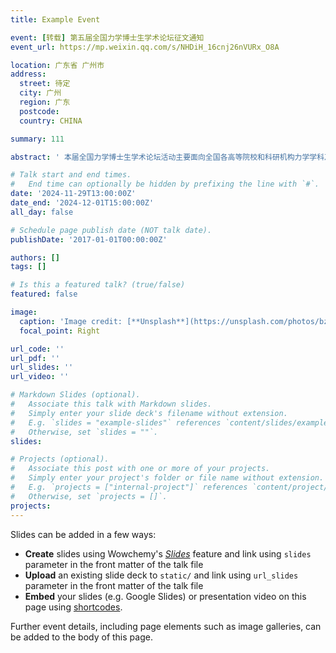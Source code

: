 ```yaml
---
title: Example Event

event: [转载] 第五届全国力学博士生学术论坛征文通知
event_url: https://mp.weixin.qq.com/s/NHDiH_16cnj26nVURx_O8A

location: 广东省 广州市
address:
  street: 待定
  city: 广州
  region: 广东
  postcode: 
  country: CHINA

summary: 111

abstract: ' 本届全国力学博士生学术论坛活动主要面向全国各高等院校和科研机构力学学科及相关领域的在读博士生和博士生导师，设固体力学、流体力学、动力学与控制、生物力学、软物质与交叉力学、航空航天与爆炸冲击、计算力学与人工智能等分会场。'

# Talk start and end times.
#   End time can optionally be hidden by prefixing the line with `#`.
date: '2024-11-29T13:00:00Z'
date_end: '2024-12-01T15:00:00Z'
all_day: false

# Schedule page publish date (NOT talk date).
publishDate: '2017-01-01T00:00:00Z'

authors: []
tags: []

# Is this a featured talk? (true/false)
featured: false

image:
  caption: 'Image credit: [**Unsplash**](https://unsplash.com/photos/bzdhc5b3Bxs)'
  focal_point: Right

url_code: ''
url_pdf: ''
url_slides: ''
url_video: ''

# Markdown Slides (optional).
#   Associate this talk with Markdown slides.
#   Simply enter your slide deck's filename without extension.
#   E.g. `slides = "example-slides"` references `content/slides/example-slides.md`.
#   Otherwise, set `slides = ""`.
slides:

# Projects (optional).
#   Associate this post with one or more of your projects.
#   Simply enter your project's folder or file name without extension.
#   E.g. `projects = ["internal-project"]` references `content/project/deep-learning/index.md`.
#   Otherwise, set `projects = []`.
projects:
---
```


Slides can be added in a few ways:

- **Create** slides using Wowchemy's [_Slides_](https://docs.hugoblox.com/managing-content/#create-slides) feature and link using `slides` parameter in the front matter of the talk file
- **Upload** an existing slide deck to `static/` and link using `url_slides` parameter in the front matter of the talk file
- **Embed** your slides (e.g. Google Slides) or presentation video on this page using [shortcodes](https://docs.hugoblox.com/writing-markdown-latex/).

Further event details, including page elements such as image galleries, can be added to the body of this page.
